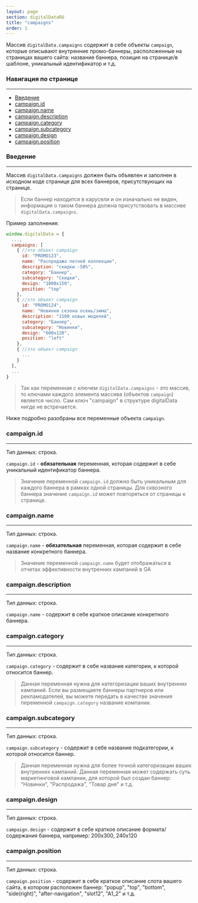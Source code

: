 ```yaml
---
layout: page
section: digitalDataRU
title: "campaigns"
order: 1
---
```


Массив `digitalData.campaigns` содержит в себе объекты `campaign`, которые описывают внутренние промо-баннеры, расположенные на страницах вашего сайта: название баннера, позиция на странице/в шаблоне, уникальный идентификатор и т.д.

### Навигация по странице
------
<ul class="page-navigation">
  <li><a href="#0">Введение</a></li>
  <li><a href="#1">campaign.id</a></li>
  <li><a href="#2">campaign.name</a></li>
  <li><a href="#3">campaign.description</a></li>
  <li><a href="#4">campaign.category</a></li>
  <li><a href="#5">campaign.subcategory</a></li>
  <li><a href="#6">campaign.design</a></li>
  <li><a href="#7">campaign.position</a></li>
</ul>


### <a name="0"></a>Введение
------
Массив `digitalData.campaigns` должен быть объявлен и заполнен в исходном коде странице для всех баннеров, присутствующих на странице.
>Если баннер находится в карусели и он изначально не виден, информация о таком баннера должна присутствовать в массиве `digitalData.campaigns`.

Пример заполнения:
```javascript
window.digitalData = {
  ...,
  campaigns: [
    { //это объект campaign
      id: "PROMO123",
      name: "Распродажа летней коллекции",
      description: "скидки -50%",
      category: "Баннер",
      subcategory: "Скидки",
      design: "1000x150",
      position: "top"
    },
    { //это объект campaign
      id: "PROMO124",
      name: "Новинки сезона осень/зима",
      description: "1500 новых моделей",
      category: "Баннер",
      subcategory: "Новинки",
      design: "600x120",
      position: "left"
    },
    { //это объект campaign
      ...
    }
  ],
  ...
}
```

>Так как переменная с ключем `digitalData.campaigns` - это массив, то ключами каждого элемента массива (объектов `campaign`) является число. Сам ключ "campaign" в структуре digitalData нигде не встречается.

Ниже подробно разобраны все переменные объекта `campaign`.

### <a name="1"></a>campaign.id
------
Тип данных: строка.

`campaign.id` - **обязательная** переменная, которая содержит в  себе уникальный идентификатор баннера.

>Значение переменной `campaign.id` должно быть уникальным для каждого баннера в рамках одной страницы. Для сквозного баннера значение `campaign.id` может повторяться от страницы к странице.

### <a name="2"></a>campaign.name
------
Тип данных: строка.

`campaign.name` - **обязательная** переменная, которая содержит в себе название конкретного баннера.

>Значение переменной `campaign.name` будет отображаться в отчетах эффективности внутренних кампаний в GA

### <a name="3"></a>campaign.description
------
Тип данных: строка.

`campaign.name` - содержит в себе краткое описание конкретного баннера.

### <a name="4"></a>campaign.category
------
Тип данных: строка.

`campaign.category` - содержит в себе название категории, к которой относится баннер.

>Данная переменная нужна для категоризации ваших внутренних кампаний. Если вы размещаете баннеры партнеров или рекламодателей, вы можете передать в качестве значения переменной `campaign.category` название компании.

### <a name="5"></a>campaign.subcategory
------
Тип данных: строка.

`campaign.subcategory` - содержит в себе название подкатегории, к которой относится баннер.

>Данная переменная нужна для более точной категоризации ваших внутренних кампаний. Данная переменная может содержать суть маркетинговой кампании, для которой был создан баннер: "Новинки", "Распродажа", "Товар дня" и т.д.

### <a name="6"></a>campaign.design
------
Тип данных: строка.

`campaign.design` - содержит в себе краткое описание формата/содержания баннера, например: 200x300, 240x120

### <a name="7"></a>campaign.position
------
Тип данных: строка.

`campaign.position` - содержит в себе краткое описание слота вашего сайта, в котором расположен баннер: "popup", "top", "bottom", "side(right)", "after-navigation", "slot12", "A1_2" и т.д.

